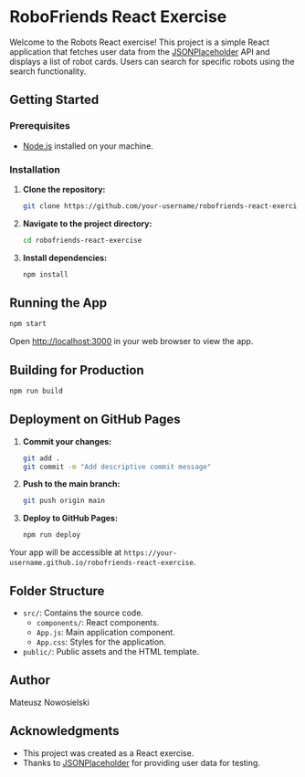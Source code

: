 # RoboFriends React Exercise

Welcome to the Robots React exercise! This project is a simple React application that fetches user data from the [JSONPlaceholder](https://jsonplaceholder.typicode.com/) API and displays a list of robot cards. Users can search for specific robots using the search functionality.

## Getting Started

### Prerequisites

- [Node.js](https://nodejs.org/) installed on your machine.

### Installation

1. **Clone the repository:**

   ```bash
   git clone https://github.com/your-username/robofriends-react-exercise.git
   ```

2. **Navigate to the project directory:**

   ```bash
   cd robofriends-react-exercise
   ```

3. **Install dependencies:**

   ```bash
   npm install
   ```

## Running the App

```bash
npm start
```

Open [http://localhost:3000](http://localhost:3000) in your web browser to view the app.

## Building for Production

```bash
npm run build
```

## Deployment on GitHub Pages

1. **Commit your changes:**

   ```bash
   git add .
   git commit -m "Add descriptive commit message"
   ```

2. **Push to the main branch:**

   ```bash
   git push origin main
   ```

3. **Deploy to GitHub Pages:**

   ```bash
   npm run deploy
   ```

Your app will be accessible at `https://your-username.github.io/robofriends-react-exercise`.

## Folder Structure

- `src/`: Contains the source code.
  - `components/`: React components.
  - `App.js`: Main application component.
  - `App.css`: Styles for the application.
- `public/`: Public assets and the HTML template.

## Author

Mateusz Nowosielski

## Acknowledgments

- This project was created as a React exercise.
- Thanks to [JSONPlaceholder](https://jsonplaceholder.typicode.com/) for providing user data for testing.
